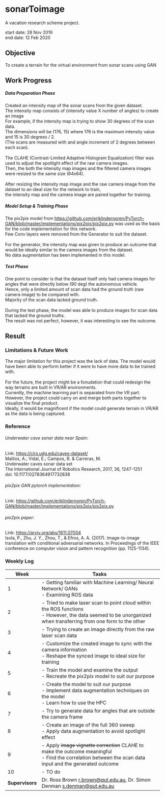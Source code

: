 # sonarToimage
A vacation research scheme project. <br>

start date: 28 Nov 2019 <br>
end date: 12 Feb 2020

## Objective ##
To create a terrain for the virtual environment from sonar scans using GAN

## Work Progress ##
##### Data Preparation Phase #####
Created an intensity map of the sonar scans from the given dataset. <br>
The intensity map consists of (intensity value X number of angles) to create an image<br>
For example, if the intensity map is trying to show 30 degrees of the scan data. <br>
The dimensions will be (176, 15) where 176 is the maximum intensity value and 15 is 30 degrees / 2.<br>
(The scans are measured with and angle increment of 2 degrees between each scan).<br><br>
The CLAHE (Contrast-Limited Adaptive Histogram Equalization) filter was used to adjust the spotlight effect of the raw camera images. <br> 
Then, the both the intensity map images and the filtered camera images were resized to the same size (64x64). <br><br>
After resizing the intensity map image and the raw camera image from the dataset to an ideal size for the network to train, <br>
the intensity map and the camera image are paired together for training. 

##### Model Setup & Training Phase #####
The pix2pix model from https://github.com/eriklindernoren/PyTorch-GAN/blob/master/implementations/pix2pix/pix2pix.py was used as the basis for the code implementation for this network. <br>
Few Conv layers were removed from the Generator to suit the dataset.<br><br>
For the generator, the intensity map was given to produce an outcome that would be ideally similar to the camera images from the dataset.<br>
No data augmentation has been implemented in this model. <br>

##### Test Phase #####
One point to consider is that the dataset itself only had camera images for angles that were directly below (90 deg) the autonomous vehicle.<br> Hence, only a limited amount of scan data had the ground truth (raw camera image) to be compared with.<br>
Majority of the scan data lacked ground truth. <br><br>
During the test phase, the model was able to produce images for scan data that lacked the ground truths.<br>
The result was not perfect, however, it was interesting to see the outcome.

## Result ##


### Limitations & Future Work ###
The major limitation for this project was the lack of data. The model would have been able to perform better if it were to have more data to be trained with. <br><br>
For the future, the project might be a fonudation that could redesign the way terrains are built in VR/AR environments. <br>
Currently, the machine learning part is separated from the VR part. However, the project could carry on and merge both parts together to visualize the final product.<br>
Ideally, it would be magnificent if the model could generate terrain in VR/AR as the data is being captured.

### Reference ###

###### Underwater cave sonar data near Spain:<br>
Link: https://cirs.udg.edu/caves-dataset/ <br>
Mallios, A.; Vidal, E.; Campos, R. & Carreras, M. <br>
Underwater caves sonar data set<br>
The International Journal of Robotics Research, 2017, 36, 1247-1251<br>
doi: 10.1177/0278364917732838<br>

###### pix2pix GAN pytorch implementation: <br>
Link: https://github.com/eriklindernoren/PyTorch-GAN/blob/master/implementations/pix2pix/pix2pix.py

###### pix2pix paper:<br>
Link: https://arxiv.org/abs/1611.07004<br>
Isola, P., Zhu, J. Y., Zhou, T., & Efros, A. A. (2017). Image-to-image translation with conditional adversarial networks. In Proceedings of the IEEE conference on computer vision and pattern recognition (pp. 1125-1134).

### Weekly Log
|**Week**|**Tasks**                                                    |
|--------|---------------------------------------------------------------|
| 1 | - Getting familiar with Machine Learning/ Neural Network/ GANs<br>- Examining ROS data |
| 2 | - Tried to make laser scan to point cloud within the ROS functions<br>- However, the data seemed to be unorganized when transferring from one form to the other |
| 3 | - Trying to create an image directly from the raw laser scan data |
| 4 | - Customize the created image to sync with the camera information<br>- Reshape the synced image to ideal size for training |
| 5 | - Train the model and examine the output<br>- Recreate the pix2pix model to suit our purpose |
| 6 | - Create the model to suit our purpose<br>- Implement data augmentation techniques on the model<br>- Learn how to use the HPC |
| 7 | - Try to generate data for angles that are outside the camera frame |
| 8 | - Create an image of the full 360 sweep<br>- Apply data augmentation to avoid spotlight effect|
| 9 | - Apply ~~image vignette correction~~ CLAHE to make the outcome meaningful<br>- Find the correlation between the scan data input and the generated outcome |
| 10| - TO do |
| **Supervisors**| Dr. Ross Brown r.brown@qut.edu.au, Dr. Simon Denman s.denman@qut.edu.au |
